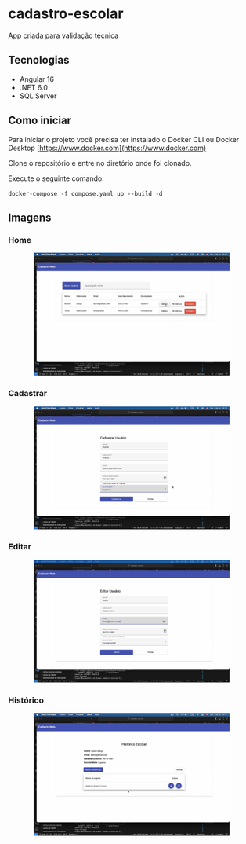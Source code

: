 # cadastro-escolar
App criada para validação técnica

## Tecnologias

* Angular 16
* .NET 6.0
* SQL Server


## Como iniciar

Para iniciar o projeto você precisa ter instalado o Docker CLI ou Docker Desktop [https://www.docker.com](https://www.docker.com)

Clone o repositório e entre no diretório onde foi clonado.

Execute o seguinte comando:
```
docker-compose -f compose.yaml up --build -d
```

## Imagens

### Home

<div align="center">
  <img src="./img/home.png" width="400px">
</div>


### Cadastrar

<div align="center">
  <img src="./img/cadastro.png" width="400px">
</div>


### Editar

<div align="center">
  <img src="./img/editar.png" width="400px">
</div>


### Histórico

<div align="center">
  <img src="./img/historico.png" width="400px">
</div>